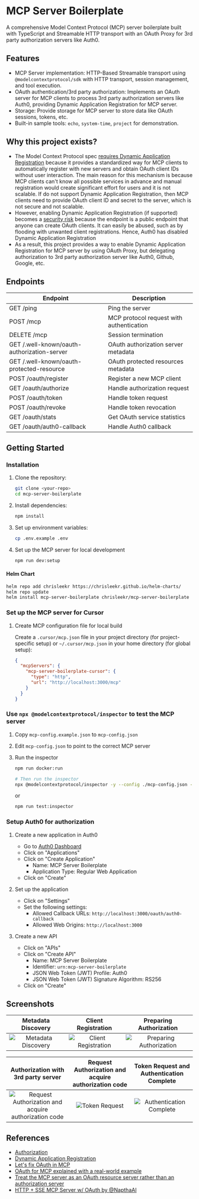 # MCP Server Boilerplate

A comprehensive Model Context Protocol (MCP) server boilerplate built with TypeScript and Streamable HTTP transport with an OAuth Proxy for 3rd party authorization servers like Auth0.

## Features

- MCP Server implementation: HTTP-Based Streamable transport using `@modelcontextprotocol/sdk` with HTTP transport, session management, and tool execution.
- OAuth authentication/3rd party authorization: Implements an OAuth server for MCP clients to process 3rd party authorization servers like Auth0, providing Dynamic Application Registration for MCP server.
- Storage: Provide storage for MCP server to store data like OAuth sessions, tokens, etc.
- Built-in sample tools: `echo`, `system-time`, `project` for demonstration.

## Why this project exists?

- The Model Context Protocol spec [requires Dynamic Application Registration](https://modelcontextprotocol.io/specification/2025-06-18/basic/authorization#dynamic-client-registration) because it provides a standardized way for MCP clients to automatically register with new servers and obtain OAuth client IDs without user interaction. The main reason for this mechanism is because MCP clients can't know all possible services in advance and manual registration would create significant effort for users and it is not scalable. If do not support Dynamic Application Registration, then MCP clients need to provide OAuth client ID and secret to the server, which is not secure and not scalable.
- However, enabling Dynamic Application Registration (if supported) becomes a [security risk](https://github.com/auth0/docs/blob/master/articles/api-auth/dynamic-client-registration.md#enable-dynamic-registration) because the endpoint is a public endpoint that anyone can create OAuth clients. It can easily be abused, such as by flooding with unwanted client registrations. Hence, Auth0 has disabled Dynamic Application Registration
- As a result, this project provides a way to enable Dynamic Application Registration for MCP server by using OAuth Proxy, but delegating authorization to 3rd party authorization server like Auth0, Github, Google, etc.

## Endpoints

| Endpoint                                    | Description                              |
| ------------------------------------------- | ---------------------------------------- |
| GET /ping                                   | Ping the server                          |
| POST /mcp                                   | MCP protocol request with authentication |
| DELETE /mcp                                 | Session termination                      |
| GET /.well-known/oauth-authorization-server | OAuth authorization server metadata      |
| GET /.well-known/oauth-protected-resource   | OAuth protected resources metadata       |
| POST /oauth/register                        | Register a new MCP client                |
| GET /oauth/authorize                        | Handle authorization request             |
| POST /oauth/token                           | Handle token request                     |
| POST /oauth/revoke                          | Handle token revocation                  |
| GET /oauth/stats                            | Get OAuth service statistics             |
| GET /oauth/auth0-callback                   | Handle Auth0 callback                    |

## Getting Started

### Installation

1. Clone the repository:

   ```bash
   git clone <your-repo>
   cd mcp-server-boilerplate
   ```

2. Install dependencies:

   ```bash
   npm install
   ```

3. Set up environment variables:

   ```bash
   cp .env.example .env
   ```

4. Set up the MCP server for local development

   ```bash
   npm run dev:setup
   ```

#### Helm Chart

```bash
helm repo add chrisleekr https://chrisleekr.github.io/helm-charts/
helm repo update
helm install mcp-server-boilerplate chrisleekr/mcp-server-boilerplate
```

### Set up the MCP server for Cursor

1. Create MCP configuration file for local build

   Create a `.cursor/mcp.json` file in your project directory (for project-specific setup) or `~/.cursor/mcp.json` in your home directory (for global setup):

   ```json
   {
     "mcpServers": {
       "mcp-server-boilerplate-cursor": {
         "type": "http",
         "url": "http://localhost:3000/mcp"
       }
     }
   }
   ```

### Use `npx @modelcontextprotocol/inspector` to test the MCP server

1. Copy `mcp-config.example.json` to `mcp-config.json`

2. Edit `mcp-config.json` to point to the correct MCP server

3. Run the inspector

   ```bash
   npm run docker:run

   # Then run the inspector
   npx @modelcontextprotocol/inspector -y --config ./mcp-config.json --server mcp-server-boilerplate-cursor
   ```

   or

   ```bash
   npm run test:inspector
   ```

### Setup Auth0 for authorization

1. Create a new application in Auth0
   - Go to [Auth0 Dashboard](https://manage.auth0.com/)
   - Click on "Applications"
   - Click on "Create Application"
     - Name: MCP Server Boilerplate
     - Application Type: Regular Web Application
   - Click on "Create"

2. Set up the application
   - Click on "Settings"
   - Set the following settings:
     - Allowed Callback URLs: `http://localhost:3000/oauth/auth0-callback`
     - Allowed Web Origins: `http://localhost:3000`

3. Create a new API
   - Click on "APIs"
   - Click on "Create API"
     - Name: MCP Server Boilerplate
     - Identifier: `urn:mcp-server-boilerplate`
     - JSON Web Token (JWT) Profile: Auth0
     - JSON Web Token (JWT) Signature Algorithm: RS256
   - Click on "Create"

## Screenshots

|                                           Metadata Discovery                                           |                                           Client Registration                                           |                                           Preparing Authorization                                           |
| :----------------------------------------------------------------------------------------------------: | :-----------------------------------------------------------------------------------------------------: | :---------------------------------------------------------------------------------------------------------: |
| ![Metadata Discovery](https://github.com/user-attachments/assets/eeb5ae6e-e48e-43d0-a923-5cc85228f3f1) | ![Client Registration](https://github.com/user-attachments/assets/bb0a4823-b603-4330-9ad6-47b5dba758a7) | ![Preparing Authorization](https://github.com/user-attachments/assets/41dfa521-04de-467f-8fd2-7dec792021b8) |

|                                                   Authorization with 3rd party server                                                    |                       Request Authorization and acquire authorization code                        |                                  Token Request and Authentication Complete                                  |
| :--------------------------------------------------------------------------------------------------------------------------------------: | :-----------------------------------------------------------------------------------------------: | :---------------------------------------------------------------------------------------------------------: |
| ![Request Authorization and acquire authorization code](https://github.com/user-attachments/assets/4aaf5162-805f-4772-b3fe-39d4e7cae157) | ![Token Request](https://github.com/user-attachments/assets/84a51bab-458f-4c3f-8f7d-34c5e8c7e2eb) | ![Authentication Complete](https://github.com/user-attachments/assets/b963a2e2-1308-4c7d-a9fa-86a8d493896d) |

## References

- [Authorization](https://modelcontextprotocol.io/specification/draft/basic/authorization)
- [Dynamic Application Registration](https://auth0.com/docs/get-started/applications/dynamic-client-registration)
- [Let's fix OAuth in MCP](https://aaronparecki.com/2025/04/03/15/oauth-for-model-context-protocol)
- [OAuth for MCP explained with a real-world example](https://stytch.com/blog/oauth-for-mcp-explained-with-a-real-world-example/)
- [Treat the MCP server as an OAuth resource server rather than an authorization server](https://github.com/modelcontextprotocol/modelcontextprotocol/issues/205)
- [HTTP + SSE MCP Server w/ OAuth by @NapthaAI](https://github.com/NapthaAI/http-oauth-mcp-server)
